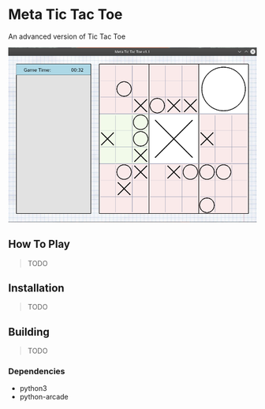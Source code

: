 # Meta Tic Tac Toe
An advanced version of Tic Tac Toe

![Screenshot of version 1.1](doc/img/screenshot1.png)

## How To Play
>TODO

## Installation

>TODO

## Building
>TODO
### Dependencies

- python3
- python-arcade
